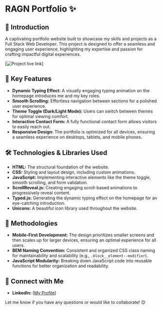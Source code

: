 # RAGN Portfolio ✨

## 👋 Introduction 
A captivating portfolio website built to showcase my skills and projects as a Full Stack Web Developer.  This project is designed to offer a seamless and engaging user experience, highlighting my expertise and passion for crafting impactful digital experiences.

[![Project live link](https://rafael-a-g-n.github.io/Portfolio-project/)]

## 🚀 Key Features
* **Dynamic Typing Effect:**  A visually engaging typing animation on the homepage introduces me and my key roles.
* **Smooth Scrolling:**  Effortless navigation between sections for a polished user experience.
* **Theme Toggle (Dark/Light Mode):**  Users can switch between themes for optimal viewing comfort.
* **Interactive Contact Form:** A fully functional contact form allows visitors to easily reach out. 
* **Responsive Design:**  The portfolio is optimized for all devices, ensuring a seamless experience on desktops, tablets, and mobile phones.


## 🛠️ Technologies & Libraries Used
* **HTML:**  The structural foundation of the website.
* **CSS:**  Styling and layout design, including custom animations.
* **JavaScript:**  Implementing interactive elements like the theme toggle, smooth scrolling, and form validation.
* **ScrollReveal.js:**  Creating engaging scroll-based animations to progressively reveal content.
* **Typed.js:**  Generating the dynamic typing effect on the homepage for an eye-catching introduction.
* **Unicons:**  A beautiful icon library used throughout the website.

## 🧠 Methodologies
* **Mobile-First Development:** The design prioritizes smaller screens and then scales up for larger devices, ensuring an optimal experience for all users.
* **BEM Naming Convention:** Consistent and organized CSS class naming for maintainability and scalability (e.g., `.block__element--modifier`).
* **JavaScript Modularity:** Breaking down JavaScript code into reusable functions for better organization and readability.

## 💖 Connect with Me
* **LinkedIn:** [[My Profile](https://www.linkedin.com/in/ragn/)]

Let me know if you have any questions or would like to collaborate! 😊
